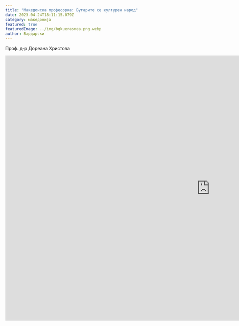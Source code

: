 ```yaml
---
title: "Македонска професорка: Бугарите се културен народ"
date: 2023-04-24T18:11:15.079Z
category: македонија
featured: true
featuredImage: ../img/bgkuerasnea.png.webp
author: Вардарски
---
```


<!--StartFragment-->

Проф. д-р Дореана Христова

<!--EndFragment-->

<iframe width="1280" height="829" src="https://www.youtube.com/embed/iXf1o2zL9H8" title="Македонска професорка: Бугарите се културен народ" frameborder="0" allow="accelerometer; autoplay; clipboard-write; encrypted-media; gyroscope; picture-in-picture; web-share" allowfullscreen></iframe>
